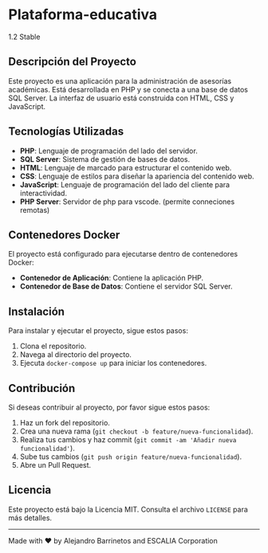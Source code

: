 # Plataforma-educativa

1.2 Stable

## Descripción del Proyecto

Este proyecto es una aplicación para la administración de asesorías académicas. Está desarrollada en PHP y se conecta a una base de datos SQL Server. La interfaz de usuario está construida con HTML, CSS y JavaScript.

## Tecnologías Utilizadas

- **PHP**: Lenguaje de programación del lado del servidor.
- **SQL Server**: Sistema de gestión de bases de datos.
- **HTML**: Lenguaje de marcado para estructurar el contenido web.
- **CSS**: Lenguaje de estilos para diseñar la apariencia del contenido web.
- **JavaScript**: Lenguaje de programación del lado del cliente para interactividad.
- **PHP Server**: Servidor de php para vscode. (permite conneciones remotas)

## Contenedores Docker

El proyecto está configurado para ejecutarse dentro de contenedores Docker:
- **Contenedor de Aplicación**: Contiene la aplicación PHP.
- **Contenedor de Base de Datos**: Contiene el servidor SQL Server.

## Instalación

Para instalar y ejecutar el proyecto, sigue estos pasos:

1. Clona el repositorio.
2. Navega al directorio del proyecto.
3. Ejecuta `docker-compose up` para iniciar los contenedores.

## Contribución

Si deseas contribuir al proyecto, por favor sigue estos pasos:

1. Haz un fork del repositorio.
2. Crea una nueva rama (`git checkout -b feature/nueva-funcionalidad`).
3. Realiza tus cambios y haz commit (`git commit -am 'Añadir nueva funcionalidad'`).
4. Sube tus cambios (`git push origin feature/nueva-funcionalidad`).
5. Abre un Pull Request.

## Licencia

Este proyecto está bajo la Licencia MIT. Consulta el archivo `LICENSE` para más detalles.

---

Made with ❤️ by Alejandro Barrinetos and ESCALIA Corporation
